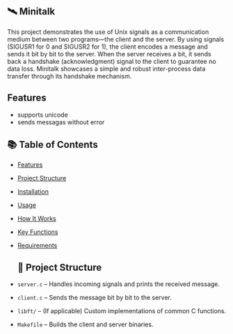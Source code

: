 ## 🛰️ Minitalk
This project demonstrates the use of Unix signals as a communication medium between two programs—the client and the server. By using signals (SIGUSR1 for 0 and SIGUSR2 for 1), the client encodes a message and sends it bit by bit to the server. When the server receives a bit, it sends back a handshake (acknowledgment) signal to the client to guarantee no data loss. Minitalk showcases a simple and robust inter-process data transfer through its handshake mechanism.

## Features
- supports unicode
- sends messagas without error

## 📚 Table of Contents

- [Features](#features)
- [Project Structure](#project-structure)
- [Installation](#installation)
- [Usage](#usage)
- [How It Works](#how-it-works)
- [Key Functions](#key-functions)
- [Requirements](#requirements)

  ## 📁 Project Structure

- `server.c` – Handles incoming signals and prints the received message.
- `client.c` – Sends the message bit by bit to the server.
- `libft/` – (If applicable) Custom implementations of common C functions.
- `Makefile` – Builds the client and server binaries.
